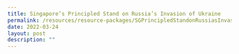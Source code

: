 ```yaml
---
title: Singapore’s Principled Stand on Russia’s Invasion of Ukraine
permalink: /resources/resource-packages/SGPrincipledStandonRussiasInvasionofUkraine
date: 2022-03-24
layout: post
description: ""
---
```

